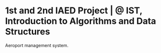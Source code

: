 # 1st and 2nd IAED Project | @ IST, Introduction to Algorithms and Data Structures
Aeroport management system.
